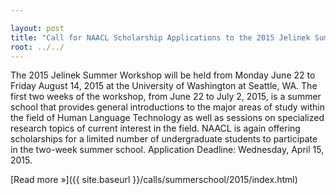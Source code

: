 ```yaml
---

layout: post
title: "Call for NAACL Scholarship Applications to the 2015 Jelinek Summer School"
root: ../../
---
```


The 2015 Jelinek Summer Workshop will be held from Monday June 22 to Friday August 14, 2015 at the University of Washington at Seattle, WA. The first two weeks of the workshop, from June 22 to July 2, 2015, is a summer school that provides general introductions to the major areas of study within the field of Human Language Technology as well as sessions on specialized research topics of current interest in the field. NAACL is again offering scholarships for a limited number of undergraduate students to participate in the two-week summer school. Application Deadline: Wednesday, April 15, 2015.

[Read more »]({{ site.baseurl }}/calls/summerschool/2015/index.html)
